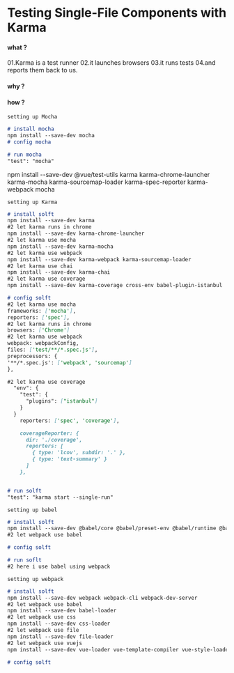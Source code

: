 # Testing Single-File Components with Karma

#### what ?

01.Karma is a test runner
02.it launches browsers
03.it runs tests
04.and reports them back to us.

#### why ?


#### how ?

`setting up Mocha`
```md
# install mocha
npm install --save-dev mocha
# config mocha

# run mocha
"test": "mocha"
```

npm install --save-dev @vue/test-utils karma karma-chrome-launcher karma-mocha karma-sourcemap-loader karma-spec-reporter karma-webpack mocha

`setting up Karma`
```md
# install solft
npm install --save-dev karma
#2 let karma runs in chrome
npm install --save-dev karma-chrome-launcher
#2 let karma use mocha
npm install --save-dev karma-mocha
#2 let karma use webpack
npm install --save-dev karma-webpack karma-sourcemap-loader
#2 let karma use chai
npm install --save-dev karma-chai
#2 let karma use coverage
npm install --save-dev karma-coverage cross-env babel-plugin-istanbul

# config solft
#2 let karma use mocha
frameworks: ['mocha'],
reporters: ['spec'],
#2 let karma runs in chrome
browsers: ['Chrome']
#2 let karma use webpack
webpack: webpackConfig,
files: ['test/**/*.spec.js'],
preprocessors: {
'**/*.spec.js': ['webpack', 'sourcemap']
},

#2 let karma use coverage
  "env": {
    "test": {
      "plugins": ["istanbul"]
    }
  }
    reporters: ['spec', 'coverage'],

    coverageReporter: {
      dir: './coverage',
      reporters: [
        { type: 'lcov', subdir: '.' },
        { type: 'text-summary' }
      ]
    },


# run solft
"test": "karma start --single-run"
```

`setting up babel`

```md
# install solft
npm install --save-dev @babel/core @babel/preset-env @babel/runtime @babel/plugin-transform-runtime
#2 let webpack use babel

# config solft

# run soflt
#2 here i use babel using webpack
```

`setting up webpack`

```md
# install solft
npm install --save-dev webpack webpack-cli webpack-dev-server
#2 let webpack use babel
npm install --save-dev babel-loader
#2 let webpack use css
npm install --save-dev css-loader
#2 let webpack use file
npm install --save-dev file-loader
#2 let webpack use vuejs
npm install --save-dev vue-loader vue-template-compiler vue-style-loader

# config solft

```
